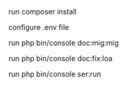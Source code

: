 run composer install

configure .env file

run php bin/console doc:mig:mig

run php bin/console doc:fix:loa

run php bin/console ser:run